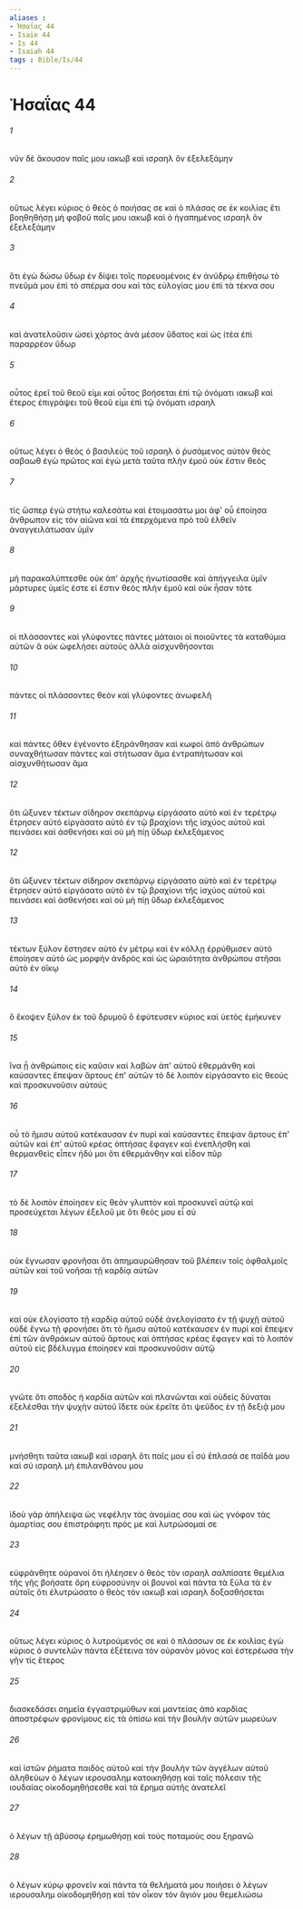 ```yaml
---
aliases : 
- Ἠσαΐας 44
- Isaïe 44
- Is 44
- Isaiah 44
tags : Bible/Is/44
---
```


# Ἠσαΐας 44

###### 1
νῦν δὲ ἄκουσον παῖς μου ιακωβ καὶ ισραηλ ὃν ἐξελεξάμην
###### 2
οὕτως λέγει κύριος ὁ θεὸς ὁ ποιήσας σε καὶ ὁ πλάσας σε ἐκ κοιλίας ἔτι βοηθηθήσῃ μὴ φοβοῦ παῖς μου ιακωβ καὶ ὁ ἠγαπημένος ισραηλ ὃν ἐξελεξάμην
###### 3
ὅτι ἐγὼ δώσω ὕδωρ ἐν δίψει τοῖς πορευομένοις ἐν ἀνύδρῳ ἐπιθήσω τὸ πνεῦμά μου ἐπὶ τὸ σπέρμα σου καὶ τὰς εὐλογίας μου ἐπὶ τὰ τέκνα σου
###### 4
καὶ ἀνατελοῦσιν ὡσεὶ χόρτος ἀνὰ μέσον ὕδατος καὶ ὡς ἰτέα ἐπὶ παραρρέον ὕδωρ
###### 5
οὗτος ἐρεῖ τοῦ θεοῦ εἰμι καὶ οὗτος βοήσεται ἐπὶ τῷ ὀνόματι ιακωβ καὶ ἕτερος ἐπιγράψει τοῦ θεοῦ εἰμι ἐπὶ τῷ ὀνόματι ισραηλ
###### 6
οὕτως λέγει ὁ θεὸς ὁ βασιλεὺς τοῦ ισραηλ ὁ ῥυσάμενος αὐτὸν θεὸς σαβαωθ ἐγὼ πρῶτος καὶ ἐγὼ μετὰ ταῦτα πλὴν ἐμοῦ οὐκ ἔστιν θεός
###### 7
τίς ὥσπερ ἐγώ στήτω καλεσάτω καὶ ἑτοιμασάτω μοι ἀφ' οὗ ἐποίησα ἄνθρωπον εἰς τὸν αἰῶνα καὶ τὰ ἐπερχόμενα πρὸ τοῦ ἐλθεῖν ἀναγγειλάτωσαν ὑμῖν
###### 8
μὴ παρακαλύπτεσθε οὐκ ἀπ' ἀρχῆς ἠνωτίσασθε καὶ ἀπήγγειλα ὑμῖν μάρτυρες ὑμεῖς ἐστε εἰ ἔστιν θεὸς πλὴν ἐμοῦ καὶ οὐκ ἦσαν τότε
###### 9
οἱ πλάσσοντες καὶ γλύφοντες πάντες μάταιοι οἱ ποιοῦντες τὰ καταθύμια αὐτῶν ἃ οὐκ ὠφελήσει αὐτούς ἀλλὰ αἰσχυνθήσονται
###### 10
πάντες οἱ πλάσσοντες θεὸν καὶ γλύφοντες ἀνωφελῆ
###### 11
καὶ πάντες ὅθεν ἐγένοντο ἐξηράνθησαν καὶ κωφοὶ ἀπὸ ἀνθρώπων συναχθήτωσαν πάντες καὶ στήτωσαν ἅμα ἐντραπήτωσαν καὶ αἰσχυνθήτωσαν ἅμα
###### 12
ὅτι ὤξυνεν τέκτων σίδηρον σκεπάρνῳ εἰργάσατο αὐτὸ καὶ ἐν τερέτρῳ ἔτρησεν αὐτό εἰργάσατο αὐτὸ ἐν τῷ βραχίονι τῆς ἰσχύος αὐτοῦ καὶ πεινάσει καὶ ἀσθενήσει καὶ οὐ μὴ πίῃ ὕδωρ ἐκλεξάμενος
###### 12
ὅτι ὤξυνεν τέκτων σίδηρον σκεπάρνῳ εἰργάσατο αὐτὸ καὶ ἐν τερέτρῳ ἔτρησεν αὐτό εἰργάσατο αὐτὸ ἐν τῷ βραχίονι τῆς ἰσχύος αὐτοῦ καὶ πεινάσει καὶ ἀσθενήσει καὶ οὐ μὴ πίῃ ὕδωρ ἐκλεξάμενος
###### 13
τέκτων ξύλον ἔστησεν αὐτὸ ἐν μέτρῳ καὶ ἐν κόλλῃ ἐρρύθμισεν αὐτό ἐποίησεν αὐτὸ ὡς μορφὴν ἀνδρὸς καὶ ὡς ὡραιότητα ἀνθρώπου στῆσαι αὐτὸ ἐν οἴκῳ
###### 14
ὃ ἔκοψεν ξύλον ἐκ τοῦ δρυμοῦ ὃ ἐφύτευσεν κύριος καὶ ὑετὸς ἐμήκυνεν
###### 15
ἵνα ᾖ ἀνθρώποις εἰς καῦσιν καὶ λαβὼν ἀπ' αὐτοῦ ἐθερμάνθη καὶ καύσαντες ἔπεψαν ἄρτους ἐπ' αὐτῶν τὸ δὲ λοιπὸν εἰργάσαντο εἰς θεούς καὶ προσκυνοῦσιν αὐτούς
###### 16
οὗ τὸ ἥμισυ αὐτοῦ κατέκαυσαν ἐν πυρὶ καὶ καύσαντες ἔπεψαν ἄρτους ἐπ' αὐτῶν καὶ ἐπ' αὐτοῦ κρέας ὀπτήσας ἔφαγεν καὶ ἐνεπλήσθη καὶ θερμανθεὶς εἶπεν ἡδύ μοι ὅτι ἐθερμάνθην καὶ εἶδον πῦρ
###### 17
τὸ δὲ λοιπὸν ἐποίησεν εἰς θεὸν γλυπτὸν καὶ προσκυνεῖ αὐτῷ καὶ προσεύχεται λέγων ἐξελοῦ με ὅτι θεός μου εἶ σύ
###### 18
οὐκ ἔγνωσαν φρονῆσαι ὅτι ἀπημαυρώθησαν τοῦ βλέπειν τοῖς ὀφθαλμοῖς αὐτῶν καὶ τοῦ νοῆσαι τῇ καρδίᾳ αὐτῶν
###### 19
καὶ οὐκ ἐλογίσατο τῇ καρδίᾳ αὐτοῦ οὐδὲ ἀνελογίσατο ἐν τῇ ψυχῇ αὐτοῦ οὐδὲ ἔγνω τῇ φρονήσει ὅτι τὸ ἥμισυ αὐτοῦ κατέκαυσεν ἐν πυρὶ καὶ ἔπεψεν ἐπὶ τῶν ἀνθράκων αὐτοῦ ἄρτους καὶ ὀπτήσας κρέας ἔφαγεν καὶ τὸ λοιπὸν αὐτοῦ εἰς βδέλυγμα ἐποίησεν καὶ προσκυνοῦσιν αὐτῷ
###### 20
γνῶτε ὅτι σποδὸς ἡ καρδία αὐτῶν καὶ πλανῶνται καὶ οὐδεὶς δύναται ἐξελέσθαι τὴν ψυχὴν αὐτοῦ ἴδετε οὐκ ἐρεῖτε ὅτι ψεῦδος ἐν τῇ δεξιᾷ μου
###### 21
μνήσθητι ταῦτα ιακωβ καὶ ισραηλ ὅτι παῖς μου εἶ σύ ἔπλασά σε παῖδά μου καὶ σύ ισραηλ μὴ ἐπιλανθάνου μου
###### 22
ἰδοὺ γὰρ ἀπήλειψα ὡς νεφέλην τὰς ἀνομίας σου καὶ ὡς γνόφον τὰς ἁμαρτίας σου ἐπιστράφητι πρός με καὶ λυτρώσομαί σε
###### 23
εὐφράνθητε οὐρανοί ὅτι ἠλέησεν ὁ θεὸς τὸν ισραηλ σαλπίσατε θεμέλια τῆς γῆς βοήσατε ὄρη εὐφροσύνην οἱ βουνοὶ καὶ πάντα τὰ ξύλα τὰ ἐν αὐτοῖς ὅτι ἐλυτρώσατο ὁ θεὸς τὸν ιακωβ καὶ ισραηλ δοξασθήσεται
###### 24
οὕτως λέγει κύριος ὁ λυτρούμενός σε καὶ ὁ πλάσσων σε ἐκ κοιλίας ἐγὼ κύριος ὁ συντελῶν πάντα ἐξέτεινα τὸν οὐρανὸν μόνος καὶ ἐστερέωσα τὴν γῆν τίς ἕτερος
###### 25
διασκεδάσει σημεῖα ἐγγαστριμύθων καὶ μαντείας ἀπὸ καρδίας ἀποστρέφων φρονίμους εἰς τὰ ὀπίσω καὶ τὴν βουλὴν αὐτῶν μωρεύων
###### 26
καὶ ἱστῶν ῥήματα παιδὸς αὐτοῦ καὶ τὴν βουλὴν τῶν ἀγγέλων αὐτοῦ ἀληθεύων ὁ λέγων ιερουσαλημ κατοικηθήσῃ καὶ ταῖς πόλεσιν τῆς ιουδαίας οἰκοδομηθήσεσθε καὶ τὰ ἔρημα αὐτῆς ἀνατελεῖ
###### 27
ὁ λέγων τῇ ἀβύσσῳ ἐρημωθήσῃ καὶ τοὺς ποταμούς σου ξηρανῶ
###### 28
ὁ λέγων κύρῳ φρονεῖν καὶ πάντα τὰ θελήματά μου ποιήσει ὁ λέγων ιερουσαλημ οἰκοδομηθήσῃ καὶ τὸν οἶκον τὸν ἅγιόν μου θεμελιώσω
